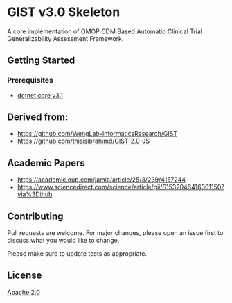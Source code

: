 # GIST v3.0 Skeleton

A core implementation of OMOP CDM Based Automatic Clinical Trial Generalizability Assessment Framework.

## Getting Started

### Prerequisites

- [dotnet core v3.1](https://dotnet.microsoft.com/download/dotnet-core)

## Derived from:
- https://github.com/WengLab-InformaticsResearch/GIST
- https://github.com/thisisibrahimd/GIST-2.0-JS

## Academic Papers
- https://academic.oup.com/jamia/article/25/3/239/4157244
- https://www.sciencedirect.com/science/article/pii/S1532046416301150?via%3Dihub

## Contributing
Pull requests are welcome. For major changes, please open an issue first to discuss what you would like to change.

Please make sure to update tests as appropriate.

## License
[Apache 2.0](https://choosealicense.com/licenses/apache-2.0/)
